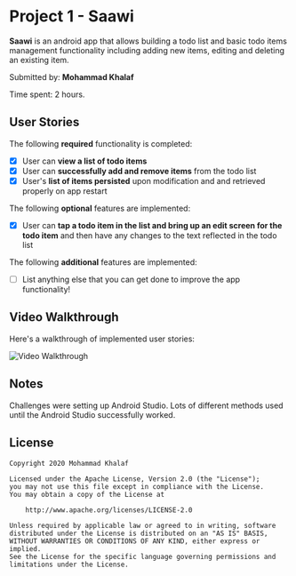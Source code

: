 # Project 1 - Saawi

**Saawi** is an android app that allows building a todo list and basic todo items management functionality including adding new items, editing and deleting an existing item.

Submitted by: **Mohammad Khalaf**

Time spent: 2 hours.

## User Stories

The following **required** functionality is completed:

* [X] User can **view a list of todo items**
* [X] User can **successfully add and remove items** from the todo list
* [X] User's **list of items persisted** upon modification and and retrieved properly on app restart

The following **optional** features are implemented:

* [X] User can **tap a todo item in the list and bring up an edit screen for the todo item** and then have any changes to the text reflected in the todo list

The following **additional** features are implemented:

* [ ] List anything else that you can get done to improve the app functionality!

## Video Walkthrough

Here's a walkthrough of implemented user stories:

<img src='CodePathApp.gif' title='Video Walkthrough' width='' alt='Video Walkthrough' />

## Notes

Challenges were setting up Android Studio. Lots of different methods used until the Android Studio successfully worked.
## License

    Copyright 2020 Mohammad Khalaf

    Licensed under the Apache License, Version 2.0 (the "License");
    you may not use this file except in compliance with the License.
    You may obtain a copy of the License at

        http://www.apache.org/licenses/LICENSE-2.0

    Unless required by applicable law or agreed to in writing, software
    distributed under the License is distributed on an "AS IS" BASIS,
    WITHOUT WARRANTIES OR CONDITIONS OF ANY KIND, either express or implied.
    See the License for the specific language governing permissions and
    limitations under the License.
